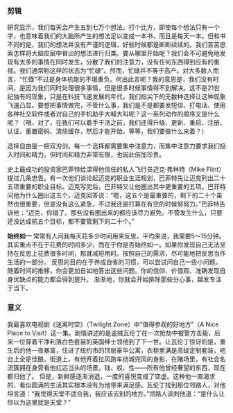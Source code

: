 ### 剪辑

研究显示，我们每天会产生五到七万个想法。打个比方，即使每个想法只有一个字，也意味着我们的大脑所产生的想法足以变成一本书，而且是每天一本。但和书不同的是，我们的想法并没有严谨的逻辑，好些时候都是断断续续的。我们苦苦思索怎样将大脑皮层中冒出的想法进行归类。要从哪里开始呢？我们会不可避免地发现有太多的事情在同时发生，分散了我们的注意力，没有任何东西得到应有的重视。我们通常称这样的状态为“忙碌”。然而，忙碌并不等于高产。对大多数人而言，“忙碌”不过是身体机能的不堪重负。何出此言呢？我的意思是，我们没有时间，是因为我们同时处理很多事情，但是很多时候事情得不到解决。这不是21世纪独有的现象，只是在科技飞速发展的年代，我们指尖下的无数种选择让这种现象飞速凸显。要想把事情做完，不管什么事，我们是不是都要发短信、打电话、使用各种社交软件或者对自己的手机助手大喊大叫呢？这一系列动作的顺序又是什么呢？（哦，对了，在我们可以着手干活之前，我们还得升级、更新、重启、注册、认证、重置密码、清除缓存，然后才能开始。等等，我们要做什么来着？）

选择自由是一把双刃剑。每一个选择都需要集中注意力，而集中注意力要求我们投入时间和精力，但时间和精力非常有限，也因此倍加珍贵。

史上最成功的投资家巴菲特给深得他信任的私人飞行员迈克·弗林特（Mike Flint）提过几条忠告。有一次他们谈论起迈克的职业生涯规划，巴菲特先让迈克列出二十五项重要的职业目标。迈克写完后，巴菲特又让他圈出其中更重要的五项。巴菲特问他为什么圈出这五个，迈克回答说：“嗯，这五个是最重要的，剩下的二十个虽然也很重要，但是没有这么紧急，不过我还是打算在有空的时候努努力。”巴菲特告诉他：“迈克，你错了。那些没有圈出来的都应该尽力避免。不管发生什么，只要还没达成前五个目标，都不要管剩下的二十个。”


**始终如一**
常常有人问我每天花多少时间用来反思。平均来说，我需要5～15分钟。其实重点不在于花费的时间多少，而在于你是否始终如一。如果你发现自己无法坚持在反思上花费很多时间，那就减短用时。按照自己的需求，尽可能地把反思当作生活的一部分。
反思的目的在于养成自省的习惯，可以尝试问自己一些小问题。随着时间的推移，你会更加自如地答出这些问题。你的信仰、价值观、准确发现自身优缺点的能力都会得到提升。
渐渐地，你就会开始排除那些分心事，越发专注于当下。


### 意义
我最喜欢电视剧《迷离时空》（Twilight Zone）中“值得参观的好地方”（A Nice Place to Visit）这一集。剧情讲述的是盗贼瓦伦丁在一次抢劫中被警方击毙，后来一位穿着干净利落白色套装的英国绅士领他到了下一世。让瓦伦丁惊讶的是，重生后的他一夜暴富，住进了纽约市的顶层豪华公寓，衣柜里满是高级定制套装，吧台上全是佳酿。街道上，有他开着拉风跑车绕城兜风的身影，在赌场里，有社会名流簇拥在身旁看他红运当头的场景。钱、权、性——所有他曾经奢望的东西，现在都归他了。
但是，新鲜感逐渐消退，一度的喜悦变成了空虚。这种他一直渴求的、看似圆满的生活其实根本没有为他带来满足感。瓦伦丁找到那位领路人，对他坦言道：“我觉得天堂不适合我，我应该去别的地方。”领路人讽刺他道：“是什么让你以为这里就是天堂？”